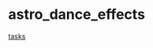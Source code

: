 # astro_dance_effects

[tasks](https://github.com/DevinBayly/astro_dance_effects/issues/2#issue-1039701178)
